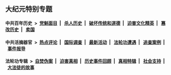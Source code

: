 ## 大纪元特别专题

#### 中共百年历史 &nbsp;>&nbsp; [党魁面目](indexes/nf1176107/README.md?12170430) &nbsp;| &nbsp; [杀人历史](indexes/nf1176106/README.md?12170430) &nbsp;| &nbsp; [破坏传统和道德](indexes/nf1176106/README.md?12170430) &nbsp;| &nbsp; [迫害文化精英](indexes/nf1176111/README.md?12170430) &nbsp;| &nbsp; [篡改历史](indexes/nf1176115/README.md?12170430) &nbsp;| &nbsp; [卖国](indexes/nf1176117/README.md?12170430) 

#### 中共活摘器官 &nbsp;>&nbsp; [热点评论](indexes/nf5879/README.md?12170430) &nbsp;| &nbsp; [国际调查](indexes/nf5947/README.md?12170430) &nbsp;| &nbsp; [最新活动](indexes/nf5883/README.md?12170430) &nbsp;| &nbsp; [法轮功遭遇](indexes/nf5881/README.md?12170430) &nbsp;| &nbsp; [追查案例](indexes/nf5880/README.md?12170430) &nbsp;| &nbsp; [事件报导](indexes/nf5877/README.md?12170430) 

#### 法轮功专辑 &nbsp;>&nbsp; [自焚伪案](indexes/nf5562/README.md?12170430) &nbsp;| &nbsp; [迫害真相](indexes/nf4379/README.md?12170430) &nbsp;| &nbsp; [历史事件回顾](indexes/nf5793/README.md?12170430) &nbsp;| &nbsp; [真相特辑](indexes/nf4389/README.md?12170430) &nbsp;| &nbsp; [社会支持](indexes/nf4386/README.md?12170430) &nbsp;| &nbsp; [大法徒的故事](indexes/nf1147481/README.md?12170430) 



